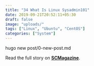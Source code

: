 ```yaml
---
title: "34 What Is Linux Sysadmin101"
date: 2019-09-21T20:52:11+05:30
draft: false
image: "uploads/"
tags: ["Linux", "Ubuntu", "CentOS"]
categories: ["System"]
---
```


hugo new post/0-new-post.md

Read the full story on **[SCMagazine](https://www.scmagazine.com/home/security-news/vulnerabilities/flaw-allows-attackers-to-alter-media-files-sent-via-whatsapp-telegram-say-researchers/)**.